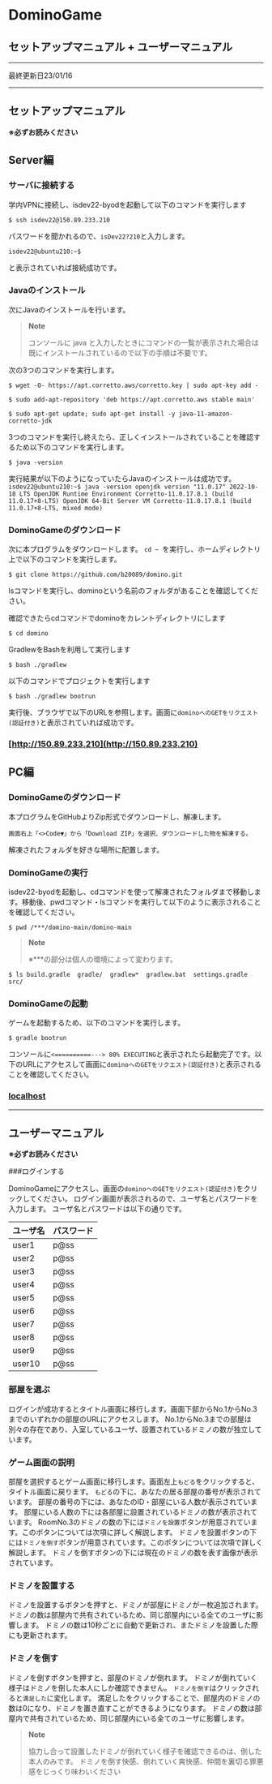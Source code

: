 # DominoGame
## セットアップマニュアル + ユーザーマニュアル
---

最終更新日23/01/16

---

## セットアップマニュアル
**※必ずお読みください**

## Server編

### サーバに接続する
学内VPNに接続し、isdev22-byodを起動して以下のコマンドを実行します

`
$ ssh isdev22@150.89.233.210
`

パスワードを聞かれるので、`isDev22?210`と入力します。

`
isdev22@ubuntu210:~$
`

と表示されていれば接続成功です。

### Javaのインストール

次にJavaのインストールを行います。

> **Note**
> 
> コンソールに java と入力したときにコマンドの一覧が表示された場合は既にインストールされているので以下の手順は不要です。
> 

次の3つのコマンドを実行します。

`
$ wget -O- https://apt.corretto.aws/corretto.key | sudo apt-key add -
`

`
$ sudo add-apt-repository 'deb https://apt.corretto.aws stable main'
`

`
$ sudo apt-get update; sudo apt-get install -y java-11-amazon-corretto-jdk
`

3つのコマンドを実行し終えたら、正しくインストールされていることを確認するため以下のコマンドを実行します。

`
$ java -version
`

実行結果が以下のようになっていたらJavaのインストールは成功です。
`
isdev22@ubuntu210:~$ java -version
openjdk version "11.0.17" 2022-10-18 LTS
OpenJDK Runtime Environment Corretto-11.0.17.8.1 (build 11.0.17+8-LTS)
OpenJDK 64-Bit Server VM Corretto-11.0.17.8.1 (build 11.0.17+8-LTS, mixed mode)
`

### DominoGameのダウンロード

次に本プログラムをダウンロードします。
`cd ~ `を実行し、ホームディレクトリ上で以下のコマンドを実行します。

`
$ git clone https://github.com/b20089/domino.git
`

lsコマンドを実行し、dominoという名前のフォルダがあることを確認してください。

確認できたらcdコマンドでdominoをカレントディレクトリにします

`
$ cd domino
`

GradlewをBashを利用して実行します

`
$ bash ./gradlew
`

以下のコマンドでプロジェクトを実行します

`
$ bash ./gradlew bootrun
`

実行後、ブラウザで以下のURLを参照します。画面に`dominoへのGETをリクエスト(認証付き)`と表示されていれば成功です。

### [http://150.89.233.210](http://150.89.233.210)

## PC編

### DominoGameのダウンロード
本プログラムをGitHubよりZip形式でダウンロードし、解凍します。

`
画面右上「<>Code▼」から「Download ZIP」を選択、ダウンロードした物を解凍する。
`

解凍されたフォルダを好きな場所に配置します。

### DominoGameの実行

isdev22-byodを起動し、cdコマンドを使って解凍されたフォルダまで移動します。移動後、pwdコマンド・lsコマンドを実行して以下のように表示されることを確認してください。

`
$ pwd
/***/domino-main/domino-main
`

> **Note**
> 
> ※***の部分は個人の環境によって変わります。
> 


`
$ ls
build.gradle  gradle/  gradlew*  gradlew.bat  settings.gradle  src/
`

### DominoGameの起動

ゲームを起動するため、以下のコマンドを実行します。

`
$ gradle bootrun
`

コンソールに`<==========---> 80% EXECUTING`と表示されたら起動完了です。以下のURLにアクセスして画面に`dominoへのGETをリクエスト(認証付き)`と表示されることを確認してください。

### [localhost](http://localhost)

---

## ユーザーマニュアル
**※必ずお読みください**

###ログインする

DominoGameにアクセスし、画面の`dominoへのGETをリクエスト(認証付き)`をクリックしてください。
ログイン画面が表示されるので、ユーザ名とパスワードを入力します。
ユーザ名とパスワードは以下の通りです。

| ユーザ名 | パスワード |
| --- | --- |
| user1 | p@ss |
| user2 | p@ss |
| user3 | p@ss |
| user4 | p@ss |
| user5 | p@ss |
| user6 | p@ss |
| user7 | p@ss | 
| user8 | p@ss |
| user9 | p@ss |
| user10 | p@ss |

### 部屋を選ぶ

ログインが成功するとタイトル画面に移行します。画面下部からNo.1からNo.3までのいずれかの部屋のURLにアクセスします。
No.1からNo.3までの部屋は別々の存在であり、入室しているユーザ、設置されているドミノの数が独立しています。

### ゲーム画面の説明

部屋を選択するとゲーム画面に移行します。画面左上`もどる`をクリックすると、タイトル画面に戻ります。
`もどる`の下に、あなたの居る部屋の番号が表示されています。
部屋の番号の下には、あなたのID・部屋にいる人数が表示されています。
部屋にいる人数の下には各部屋に設置されているドミノの数が表示されています。
RoomNo.3のドミノの数の下には`ドミノを設置`ボタンが用意されています。このボタンについては次項に詳しく解説します。
ドミノを設置ボタンの下には`ドミノを倒す`ボタンが用意されています。このボタンについては次項で詳しく解説します。
ドミノを倒すボタンの下には現在のドミノの数を表す画像が表示されています。

### ドミノを設置する

ドミノを設置するボタンを押すと、ドミノが部屋にドミノが一枚追加されます。
ドミノの数は部屋内で共有されているため、同じ部屋内にいる全てのユーザに影響します。
ドミノの数は10秒ごとに自動で更新され、またドミノを設置した際にも更新されます。

### ドミノを倒す

ドミノを倒すボタンを押すと、部屋のドミノが倒れます。
ドミノが倒れていく様子はドミノを倒した本人にしか確認できません。
`ドミノを倒す`はクリックされると`満足した`に変化します。
満足したをクリックすることで、部屋内のドミノの数は0になり、ドミノを置き直すことができるようになります。
ドミノの数は部屋内で共有されているため、同じ部屋内にいる全てのユーザに影響します。
> **Note**
> 
> 協力し合って設置したドミノが倒れていく様子を確認できるのは、倒した本人のみです。
> ドミノを倒す快感、倒れていく爽快感、仲間を裏切る罪悪感をじっくり味わいください
> 